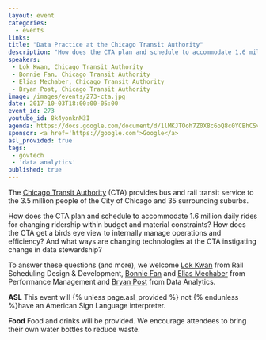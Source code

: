 ```yaml
---
layout: event
categories: 
  - events
links:
title: "Data Practice at the Chicago Transit Authority"
description: "How does the CTA plan and schedule to accommodate 1.6 million daily rides for changing ridership within budget and material constraints? How does the CTA get a birds eye view to internally manage operations and efficiency? To answer these questions, we welcome Lok Kwan from Rail Scheduling Design & Development, Bonnie Fan and Elias Mechaber from Performance Management and Bryan Post from Data Analytics."
speakers:
 - Lok Kwan, Chicago Transit Authority
 - Bonnie Fan, Chicago Transit Authority
 - Elias Mechaber, Chicago Transit Authority
 - Bryan Post, Chicago Transit Authority
image: /images/events/273-cta.jpg
date: 2017-10-03T18:00:00-05:00
event_id: 273
youtube_id: 8k4yonknM3I
agenda: https://docs.google.com/document/d/1lMKJTOoh7Z0X8c6oQ8c0YCBhCSvikLeI_Ulhg5WA17I/edit#
sponsor: <a href='https://google.com'>Google</a>
asl_provided: true
tags: 
 - govtech
 - 'data analytics'
published: true
---
```


The [Chicago Transit Authority](http://www.transitchicago.com/) (CTA) provides bus and rail transit service to the 3.5 million people of the City of Chicago and 35 surrounding suburbs. 

How does the CTA plan and schedule to accommodate 1.6 million daily rides for changing ridership within budget and material constraints? How does the CTA get a birds eye view to internally manage operations and efficiency? And what ways are changing technologies at the CTA instigating change in data stewardship? 

To answer these questions (and more), we welcome [Lok Kwan](https://www.linkedin.com/in/lok-kwan-b772603a/) from Rail Scheduling Design & Development, [Bonnie Fan](https://www.linkedin.com/in/bonniefan/) and [Elias Mechaber](https://www.linkedin.com/in/eliasmechaber/) from Performance Management and [Bryan Post](https://www.linkedin.com/in/bryan-post-21a0842a/) from Data Analytics. 

**ASL** This event will {% unless page.asl_provided %} not {% endunless %}have an American Sign Language interpreter.

**Food** Food and drinks will be provided. We encourage attendees to bring their own water bottles to reduce waste.